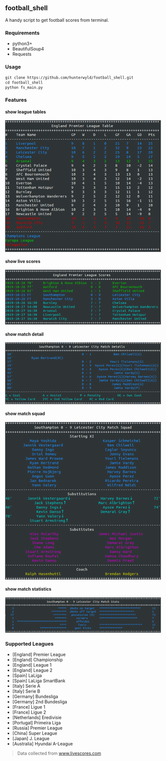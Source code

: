 ## football_shell
A handy script to get football scores from terminal.

### Requirements
- python3+
- BeautifulSoup4
- Requests

### Usage
```
git clone https://github.com/hunterwyld/football_shell.git
cd football_shell
python fs_main.py
```

### Features
#### show league tables

![league table](screenshot/league_table.png)

#### show live scores

![live scores](screenshot/live_scores.png)

#### show match detail

![match detail](screenshot/match_detail.png)

#### show match squad

![match squad](screenshot/match_squad.png)

#### show match statistics

![match statistics](screenshot/match_stats.png)

### Supported Leagues
- [England] Premier League
- [England] Championship
- [England] League 1
- [England] League 2
- [Spain] LaLiga
- [Spain] LaLiga SmartBank
- [Italy] Serie A
- [Italy] Serie B
- [Germany] Bundesliga
- [Germany] 2nd Bundesliga
- [France] Ligue 1
- [France] Ligue 2
- [Netherlands] Eredivisie
- [Portugal] Primeira Liga
- [Russia] Premier League
- [China] Super League
- [Japan] J. League
- [Australia] Hyundai A-League


> Data collected from www.livescores.com
